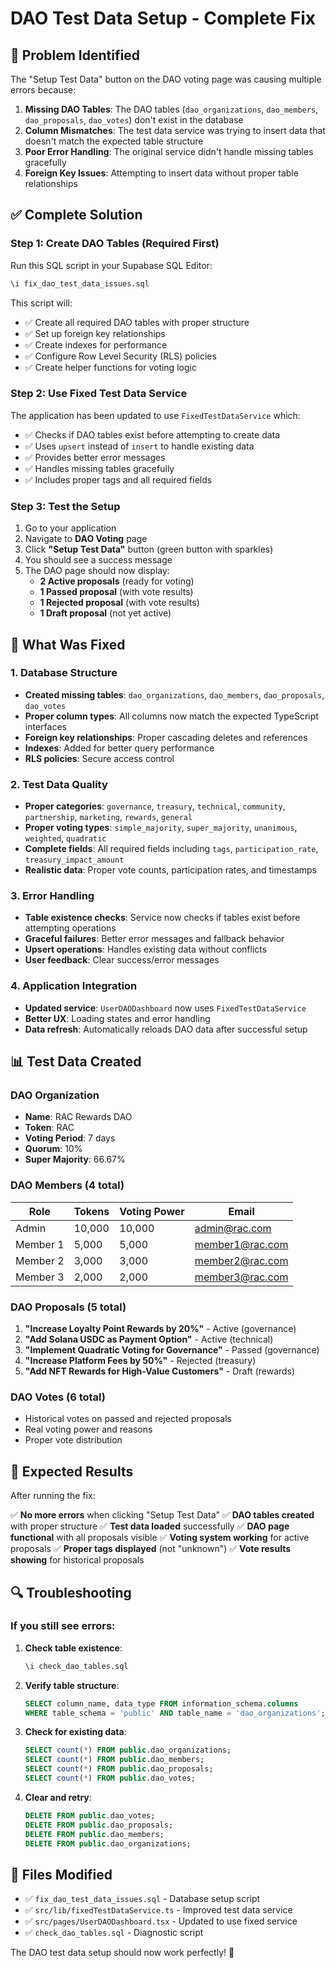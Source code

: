 # DAO Test Data Setup - Complete Fix

## 🚨 Problem Identified

The "Setup Test Data" button on the DAO voting page was causing multiple errors because:

1. **Missing DAO Tables**: The DAO tables (`dao_organizations`, `dao_members`, `dao_proposals`, `dao_votes`) don't exist in the database
2. **Column Mismatches**: The test data service was trying to insert data that doesn't match the expected table structure
3. **Poor Error Handling**: The original service didn't handle missing tables gracefully
4. **Foreign Key Issues**: Attempting to insert data without proper table relationships

## ✅ Complete Solution

### Step 1: Create DAO Tables (Required First)

Run this SQL script in your Supabase SQL Editor:

```sql
\i fix_dao_test_data_issues.sql
```

This script will:
- ✅ Create all required DAO tables with proper structure
- ✅ Set up foreign key relationships
- ✅ Create indexes for performance
- ✅ Configure Row Level Security (RLS) policies
- ✅ Create helper functions for voting logic

### Step 2: Use Fixed Test Data Service

The application has been updated to use `FixedTestDataService` which:
- ✅ Checks if DAO tables exist before attempting to create data
- ✅ Uses `upsert` instead of `insert` to handle existing data
- ✅ Provides better error messages
- ✅ Handles missing tables gracefully
- ✅ Includes proper tags and all required fields

### Step 3: Test the Setup

1. Go to your application
2. Navigate to **DAO Voting** page
3. Click **"Setup Test Data"** button (green button with sparkles)
4. You should see a success message
5. The DAO page should now display:
   - **2 Active proposals** (ready for voting)
   - **1 Passed proposal** (with vote results)
   - **1 Rejected proposal** (with vote results)
   - **1 Draft proposal** (not yet active)

## 🔧 What Was Fixed

### 1. Database Structure
- **Created missing tables**: `dao_organizations`, `dao_members`, `dao_proposals`, `dao_votes`
- **Proper column types**: All columns now match the expected TypeScript interfaces
- **Foreign key relationships**: Proper cascading deletes and references
- **Indexes**: Added for better query performance
- **RLS policies**: Secure access control

### 2. Test Data Quality
- **Proper categories**: `governance`, `treasury`, `technical`, `community`, `partnership`, `marketing`, `rewards`, `general`
- **Proper voting types**: `simple_majority`, `super_majority`, `unanimous`, `weighted`, `quadratic`
- **Complete fields**: All required fields including `tags`, `participation_rate`, `treasury_impact_amount`
- **Realistic data**: Proper vote counts, participation rates, and timestamps

### 3. Error Handling
- **Table existence checks**: Service now checks if tables exist before attempting operations
- **Graceful failures**: Better error messages and fallback behavior
- **Upsert operations**: Handles existing data without conflicts
- **User feedback**: Clear success/error messages

### 4. Application Integration
- **Updated service**: `UserDAODashboard` now uses `FixedTestDataService`
- **Better UX**: Loading states and error handling
- **Data refresh**: Automatically reloads DAO data after successful setup

## 📊 Test Data Created

### DAO Organization
- **Name**: RAC Rewards DAO
- **Token**: RAC
- **Voting Period**: 7 days
- **Quorum**: 10%
- **Super Majority**: 66.67%

### DAO Members (4 total)
| Role | Tokens | Voting Power | Email |
|------|--------|--------------|-------|
| Admin | 10,000 | 10,000 | admin@rac.com |
| Member 1 | 5,000 | 5,000 | member1@rac.com |
| Member 2 | 3,000 | 3,000 | member2@rac.com |
| Member 3 | 2,000 | 2,000 | member3@rac.com |

### DAO Proposals (5 total)
1. **"Increase Loyalty Point Rewards by 20%"** - Active (governance)
2. **"Add Solana USDC as Payment Option"** - Active (technical)
3. **"Implement Quadratic Voting for Governance"** - Passed (governance)
4. **"Increase Platform Fees by 50%"** - Rejected (treasury)
5. **"Add NFT Rewards for High-Value Customers"** - Draft (rewards)

### DAO Votes (6 total)
- Historical votes on passed and rejected proposals
- Real voting power and reasons
- Proper vote distribution

## 🚀 Expected Results

After running the fix:

✅ **No more errors** when clicking "Setup Test Data"
✅ **DAO tables created** with proper structure
✅ **Test data loaded** successfully
✅ **DAO page functional** with all proposals visible
✅ **Voting system working** for active proposals
✅ **Proper tags displayed** (not "unknown")
✅ **Vote results showing** for historical proposals

## 🔍 Troubleshooting

### If you still see errors:

1. **Check table existence**:
   ```sql
   \i check_dao_tables.sql
   ```

2. **Verify table structure**:
   ```sql
   SELECT column_name, data_type FROM information_schema.columns 
   WHERE table_schema = 'public' AND table_name = 'dao_organizations';
   ```

3. **Check for existing data**:
   ```sql
   SELECT count(*) FROM public.dao_organizations;
   SELECT count(*) FROM public.dao_members;
   SELECT count(*) FROM public.dao_proposals;
   SELECT count(*) FROM public.dao_votes;
   ```

4. **Clear and retry**:
   ```sql
   DELETE FROM public.dao_votes;
   DELETE FROM public.dao_proposals;
   DELETE FROM public.dao_members;
   DELETE FROM public.dao_organizations;
   ```

## 📝 Files Modified

- ✅ `fix_dao_test_data_issues.sql` - Database setup script
- ✅ `src/lib/fixedTestDataService.ts` - Improved test data service
- ✅ `src/pages/UserDAODashboard.tsx` - Updated to use fixed service
- ✅ `check_dao_tables.sql` - Diagnostic script

The DAO test data setup should now work perfectly! 🎉

